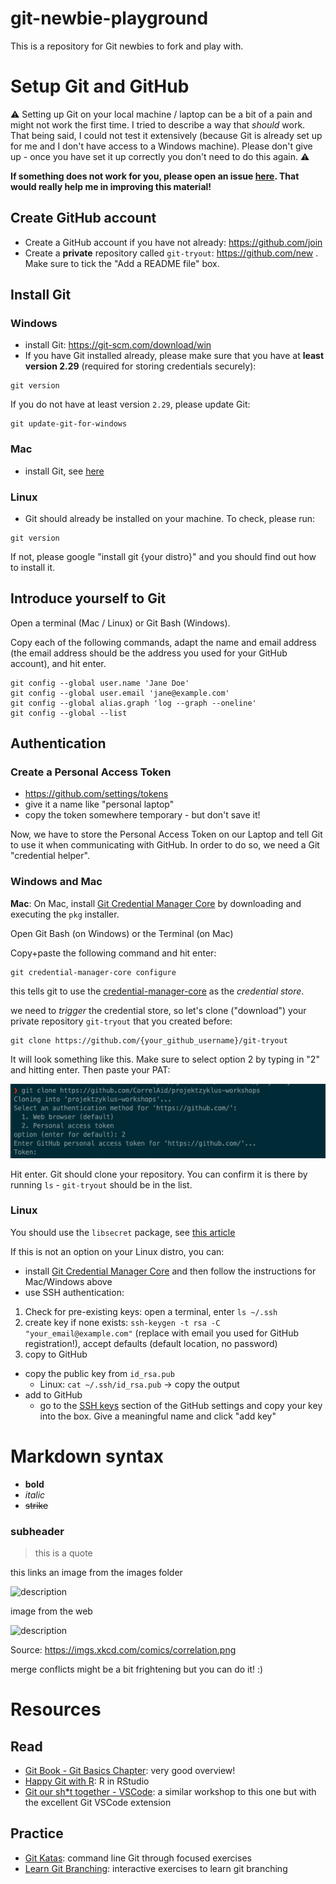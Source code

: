 # git-newbie-playground
This is a repository for Git newbies to fork and play with. 


# Setup Git and GitHub
⚠️ Setting up Git on your local machine / laptop can be a bit of a pain and might not work the first time. I tried to describe a way that _should_ work. That being said, I could not test it extensively (because Git is already set up for me and I don't have access to a Windows machine). Please don't give up - once you have set it up correctly you don't need to do this again. ⚠️

**If something does not work for you, please open an issue [here](https://github.com/CorrelAid/git-newbie-playground/issues). That would really help me in improving this material!**

## Create GitHub account
- Create a GitHub account if you have not already: https://github.com/join
- Create a **private** repository called `git-tryout`: https://github.com/new . Make sure to tick the "Add a README file" box.

## Install Git

### Windows
- install Git: https://git-scm.com/download/win
- If you have Git installed already, please make sure that you have at **least version 2.29** (required for storing credentials securely): 
```
git version 
```
If you do not have at least version `2.29`, please update Git: 

```
git update-git-for-windows
```

### Mac
- install Git, see [here](https://git-scm.com/book/en/v2/Getting-Started-Installing-Git)

### Linux
- Git should already be installed on your machine. To check, please run: 
```
git version
```
If not, please google "install git {your distro}" and you should find out how to install it.

## Introduce yourself to Git

Open a terminal (Mac / Linux) or Git Bash (Windows).

Copy each of the following commands, adapt the name and email address (the email address should be the address you used for your GitHub account), and hit enter.

```
git config --global user.name 'Jane Doe'
git config --global user.email 'jane@example.com'
git config --global alias.graph 'log --graph --oneline'
git config --global --list
```

## Authentication

### Create a Personal Access Token
- https://github.com/settings/tokens
- give it a name like "personal laptop" 
- copy the token somewhere temporary - but don't save it!

Now, we have to store the Personal Access Token on our Laptop and tell Git to use it when communicating with GitHub. In order to do so, we need a Git "credential helper".

### Windows and Mac

**Mac**: On Mac, install [Git Credential Manager Core](https://github.com/microsoft/Git-Credential-Manager-Core/releases/tag/v2.0.394-beta) by downloading and executing the `pkg` installer. 

Open Git Bash (on Windows) or the Terminal (on Mac)

Copy+paste the following command and hit enter: 

```
git credential-manager-core configure
```

this tells git to use the [credential-manager-core](https://github.com/microsoft/Git-Credential-Manager-Core) as the _credential store_.


we need to _trigger_ the credential store, so let's clone ("download") your private repository `git-tryout` that you created before:

```
git clone https://github.com/{your_github_username}/git-tryout
```

It will look something like this. Make sure to select option 2 by typing in "2" and hitting enter. Then paste your PAT:

![](images/core-cred-manager.png)

Hit enter. Git should clone your repository. You can confirm it is there by running `ls` - `git-tryout` should be in the list.

### Linux 

You should use the `libsecret` package, see [this article](https://www.softwaredeveloper.blog/git-credential-storage-libsecret)

If this is not an option on your Linux distro, you can: 
- install [Git Credential Manager Core](https://github.com/microsoft/Git-Credential-Manager-Core#linux-debian-package-deb)  and then follow the instructions for Mac/Windows above
- use SSH authentication: 

1. Check for pre-existing keys: open a terminal, enter `ls ~/.ssh`
2. create key if none exists:
`ssh-keygen -t rsa -C "your_email@example.com"`  (replace with email you used for GitHub registration!), accept defaults (default location, no password)
3. copy to GitHub 
- copy the public key from `id_rsa.pub`
  - Linux: `cat ~/.ssh/id_rsa.pub` -> copy the output 
- add to GitHub
  - go to the [SSH keys](https://github.com/settings/keys) section of the GitHub settings and copy your key into the box. Give a meaningful name and click "add key"
  

# Markdown syntax

- **bold**
- _italic_
- ~~strike~~
### subheader

> this is a quote

this links an image from the images folder

![description](images/xkcd_comic.png)

image from the web

![description](https://imgs.xkcd.com/comics/correlation.png)

Source: https://imgs.xkcd.com/comics/correlation.png

merge conflicts might be a bit frightening but you can do it! :) 


# Resources
## Read
- [Git Book - Git Basics Chapter](https://git-scm.com/book/en/v2/Git-Basics-Getting-a-Git-Repository): very good overview! 
- [Happy Git with R](https://happygitwithr.com/): R in RStudio
- [Git our sh*t together - VSCode](https://gost.netlify.app/en/2019-12-01_correlaid-meetup-berlin/#1): a similar workshop to this one but with the excellent Git VSCode extension

## Practice 
- [Git Katas](https://github.com/muses-code-js/git-katas): command line Git through focused exercises
- [Learn Git Branching](https://learngitbranching.js.org/): interactive exercises to learn git branching
